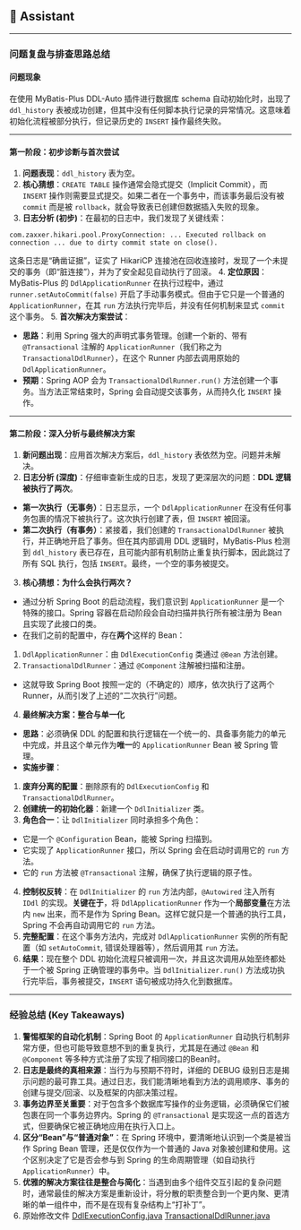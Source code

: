 ## 🤖 Assistant


---

### 问题复盘与排查思路总结

#### **问题现象**

在使用 MyBatis-Plus DDL-Auto 插件进行数据库 schema 自动初始化时，出现了 `ddl_history` 表被成功创建，但其中没有任何脚本执行记录的异常情况。这意味着初始化流程被部分执行，但记录历史的 `INSERT` 操作最终失败。

---

#### **第一阶段：初步诊断与首次尝试**

1. **问题表现**：`ddl_history` 表为空。
2. **核心猜想**：`CREATE TABLE` 操作通常会隐式提交（Implicit Commit），而 `INSERT` 操作则需要显式提交。如果二者在一个事务中，而该事务最后没有被 `commit` 而是被 `rollback`，就会导致表已创建但数据插入失败的现象。
3. **日志分析 (初步)**：在最初的日志中，我们发现了关键线索：
 ```log
 com.zaxxer.hikari.pool.ProxyConnection: ... Executed rollback on connection ... due to dirty commit state on close().
 ```
这条日志是“确凿证据”，证实了 HikariCP 连接池在回收连接时，发现了一个未提交的事务（即“脏连接”），并为了安全起见自动执行了回滚。
4. **定位原因**：MyBatis-Plus 的 `DdlApplicationRunner` 在执行过程中，通过 `runner.setAutoCommit(false)` 开启了手动事务模式。但由于它只是一个普通的 `ApplicationRunner`，在其 `run` 方法执行完毕后，并没有任何机制来显式 `commit` 这个事务。
5. **首次解决方案尝试**：
* **思路**：利用 Spring 强大的声明式事务管理。创建一个新的、带有 `@Transactional` 注解的 `ApplicationRunner`（我们称之为 `TransactionalDdlRunner`），在这个 Runner 内部去调用原始的 `DdlApplicationRunner`。
* **预期**：Spring AOP 会为 `TransactionalDdlRunner.run()` 方法创建一个事务。当方法正常结束时，Spring 会自动提交该事务，从而持久化 `INSERT` 操作。

---

#### **第二阶段：深入分析与最终解决方案**

1. **新问题出现**：应用首次解决方案后，`ddl_history` 表依然为空。问题并未解决。
2. **日志分析 (深度)**：仔细审查新生成的日志，发现了更深层次的问题：**DDL 逻辑被执行了两次**。
* **第一次执行（无事务）**：日志显示，一个 `DdlApplicationRunner` 在没有任何事务包裹的情况下被执行了。这次执行创建了表，但 `INSERT` 被回滚。
* **第二次执行（有事务）**：紧接着，我们创建的 `TransactionalDdlRunner` 被执行，并正确地开启了事务。但在其内部调用 DDL 逻辑时，MyBatis-Plus 检测到 `ddl_history` 表已存在，且可能内部有机制防止重复执行脚本，因此跳过了所有 SQL 执行，包括 `INSERT`。最终，一个空的事务被提交。
3. **核心猜想：为什么会执行两次？**
* 通过分析 Spring Boot 的启动流程，我们意识到 `ApplicationRunner` 是一个特殊的接口。Spring 容器在启动阶段会自动扫描并执行所有被注册为 Bean 且实现了此接口的类。
* 在我们之前的配置中，存在**两个**这样的 Bean：
1. `DdlApplicationRunner`：由 `DdlExecutionConfig` 类通过 `@Bean` 方法创建。
2. `TransactionalDdlRunner`：通过 `@Component` 注解被扫描和注册。
* 这就导致 Spring Boot 按照一定的（不确定的）顺序，依次执行了这两个 Runner，从而引发了上述的“二次执行”问题。
4. **最终解决方案：整合与单一化**
* **思路**：必须确保 DDL 的配置和执行逻辑在一个统一的、具备事务能力的单元中完成，并且这个单元作为**唯一**的 `ApplicationRunner` Bean 被 Spring 管理。
* **实施步骤**：
1. **废弃分离的配置**：删除原有的 `DdlExecutionConfig` 和 `TransactionalDdlRunner`。
2. **创建统一的初始化器**：新建一个 `DdlInitializer` 类。
3. **角色合一**：让 `DdlInitializer` 同时承担多个角色：
* 它是一个 `@Configuration` Bean，能被 Spring 扫描到。
* 它实现了 `ApplicationRunner` 接口，所以 Spring 会在启动时调用它的 `run` 方法。
* 它的 `run` 方法被 `@Transactional` 注解，确保了执行逻辑的原子性。
4. **控制权反转**：在 `DdlInitializer` 的 `run` 方法内部，`@Autowired` 注入所有 `IDdl` 的实现。**关键在于**，将 `DdlApplicationRunner` 作为一个**局部变量**在方法内 `new` 出来，而不是作为 Spring Bean。这样它就只是一个普通的执行工具，Spring 不会再自动调用它的 `run` 方法。
5. **完整配置**：在这个事务方法内，完成对 `DdlApplicationRunner` 实例的所有配置（如 `setAutoCommit`, 错误处理器等），然后调用其 `run` 方法。
5. **结果**：现在整个 DDL 初始化流程只被调用一次，并且这次调用从始至终都处于一个被 Spring 正确管理的事务中。当 `DdlInitializer.run()` 方法成功执行完毕后，事务被提交，`INSERT` 语句被成功持久化到数据库。

---

### **经验总结 (Key Takeaways)**

1. **警惕框架的自动化机制**：Spring Boot 的 `ApplicationRunner` 自动执行机制非常方便，但也可能导致意想不到的重复执行，尤其是在通过 `@Bean` 和 `@Component` 等多种方式注册了实现了相同接口的Bean时。
2. **日志是最终的真相来源**：当行为与预期不符时，详细的 DEBUG 级别日志是揭示问题的最可靠工具。通过日志，我们能清晰地看到方法的调用顺序、事务的创建与提交/回滚、以及框架的内部决策过程。
3. **事务边界至关重要**：对于包含多个数据库写操作的业务逻辑，必须确保它们被包裹在同一个事务边界内。Spring 的 `@Transactional` 是实现这一点的首选方式，但要确保它被正确地应用在执行入口上。
4. **区分“Bean”与“普通对象”**：在 Spring 环境中，要清晰地认识到一个类是被当作 Spring Bean 管理，还是仅仅作为一个普通的 Java 对象被创建和使用。这个区别决定了它是否会参与到 Spring 的生命周期管理（如自动执行 `ApplicationRunner`）中。
5. **优雅的解决方案往往是整合与简化**：当遇到由多个组件交互引起的复杂问题时，通常最佳的解决方案是重新设计，将分散的职责整合到一个更内聚、更清晰的单一组件中，而不是在现有复杂结构上“打补丁”。
6. 原始修改文件
   [DdlExecutionConfig.java](../../static/code-samples/DdlExecutionConfig.java)
   [TransactionalDdlRunner.java](../../static/code-samples/TransactionalDdlRunner.java)